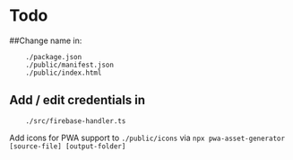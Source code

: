 # Todo

##Change name in:
````
    ./package.json
    ./public/manifest.json
    ./public/index.html
````

## Add / edit credentials in
````
    ./src/firebase-handler.ts
````

Add icons for PWA support to `./public/icons` via  `npx pwa-asset-generator [source-file] [output-folder]`

